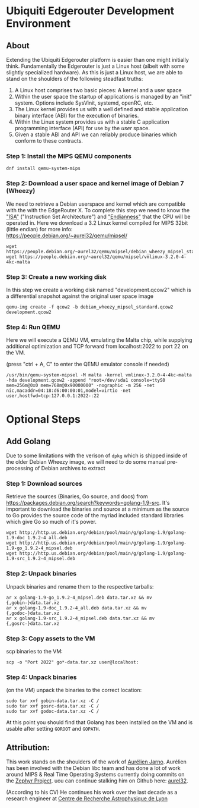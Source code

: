 # Ubiquiti Edgerouter Development Environment

## About
Extending the Ubiquiti Edgerouter platform is easier than one might initially 
think. Fundamentally the Edgerouter is just a Linux host (albeit with some
slightly specialized hardware).  As this is just a Linux host, we are able 
to stand on the shoulders of the following steadfast truths:

  1) A Linux host comprises two basic pieces: A kernel and a user space
  2) Within the user space the startup of applications is managed by an
"init" system. Options include SysVinit, systemd, openRC, etc. 
  3) The Linux kernel provides us with a well defined and stable application
binary interface (ABI) for the execution of binaries.
  4) Within the Linux system provides us with a stable C application programming 
interface (API) for use by the _user_ space.
  5) Given a stable ABI and API we can reliably produce binaries which conform
to these contracts.


### Step 1: Install the MIPS QEMU components

    dnf install qemu-system-mips

### Step 2: Download a user space and kernel image of Debian 7 (Wheezy)

We need to retrieve a Debian userspace and kernel which are compatible with the
with the EdgeRouter X.  To complete this step we need to know the
["ISA"][mips-isa] ("Instruction Set Architecture") and
["Endianness"][endianness] that the CPU will be operated in. Here we download
a 3.2 Linux kernel compiled for MIPS 32bit (little endian) for more info: 
https://people.debian.org/~aurel32/qemu/mipsel/

    wget https://people.debian.org/~aurel32/qemu/mipsel/debian_wheezy_mipsel_standard.qcow2
    wget https://people.debian.org/~aurel32/qemu/mipsel/vmlinux-3.2.0-4-4kc-malta

### Step 3: Create a new working disk 

In this step we create a working disk named "development.qcow2" which is a
differential snapshot against the original user space image

    qemu-img create -f qcow2 -b debian_wheezy_mipsel_standard.qcow2  development.qcow2

### Step 4: Run QEMU 

Here we will execute a QEMU VM, emulating the Malta chip, while supplying additional
optimization and TCP forward from localhost:2022 to port 22 on the VM. 

(press "ctrl + A, C" to enter the QEMU emulator console if needed)

    /usr/bin/qemu-system-mipsel -M malta -kernel vmlinux-3.2.0-4-4kc-malta -hda development.qcow2 -append "root=/dev/sda1 console=ttyS0 mem=256m@0x0 mem=768m@0x90000000" -nographic -m 256 -net nic,macaddr=04:18:d6:00:00:01,model=virtio -net user,hostfwd=tcp:127.0.0.1:2022-:22

# Optional Steps

## Add Golang

Due to some limitations with the verison of `dpkg` which is shipped inside of
the older Debian Wheezy image, we will need to do some manual pre-processing of
Debian archives to extract 

### Step 1: Download sources

Retrieve the sources (Binaries, Go source, and docs) from
https://packages.debian.org/search?keywords=golang-1.9-src.  It's important to
download the binaries and source at a minimum as the source to Go provides the
source code of the myriad included standard libraries which give Go so much of
it's power.

    wget http://http.us.debian.org/debian/pool/main/g/golang-1.9/golang-1.9-doc_1.9.2-4_all.deb
    wget http://http.us.debian.org/debian/pool/main/g/golang-1.9/golang-1.9-go_1.9.2-4_mipsel.deb
    wget http://http.us.debian.org/debian/pool/main/g/golang-1.9/golang-1.9-src_1.9.2-4_mipsel.deb

### Step 2: Unpack binaries
Unpack binaries and rename them to the respective tarballs:

    ar x golang-1.9-go_1.9.2-4_mipsel.deb data.tar.xz && mv {,gobin-}data.tar.xz
    ar x golang-1.9-doc_1.9.2-4_all.deb data.tar.xz && mv {,godoc-}data.tar.xz
    ar x golang-1.9-src_1.9.2-4_mipsel.deb data.tar.xz && mv {,gosrc-}data.tar.xz

### Step 3: Copy assets to the VM
scp binaries to the VM:

    scp -o "Port 2022" go*-data.tar.xz user@localhost:

### Step 4: Unpack binaries
(on the VM) unpack the binaries to the correct location:

    sudo tar xvf gobin-data.tar.xz -C / 
    sudo tar xvf gosrc-data.tar.xz -C / 
    sudo tar xvf godoc-data.tar.xz -C /

At this point you should find that Golang has been installed on the VM and is
usable after setting `GOROOT` and `GOPATH`.

## Attribution:

This work stands on the shoulders of the work of 
[Aurélien Jarno](https://www.aurel32.net).  Aurélien has been involved with the
Debian libc team and has done a lot of work around MIPS & Real Time Operating
Systems currently doing commits on the [Zephyr Project](https://www.zephyrproject.org).
uou can continue stalking him on Github here: [aurel32](https://github.com/aurel32).

(According to his CV) He continues his work over the last decade as a research
engineer at [Centre de Recherche Astrophysique de Lyon](https://cral.univ-lyon1.fr/?lang=en)

[mips-isa]: https://en.wikipedia.org/wiki/List_of_MIPS_architecture_processors
[endianness]: https://en.wikipedia.org/wiki/Endianness
